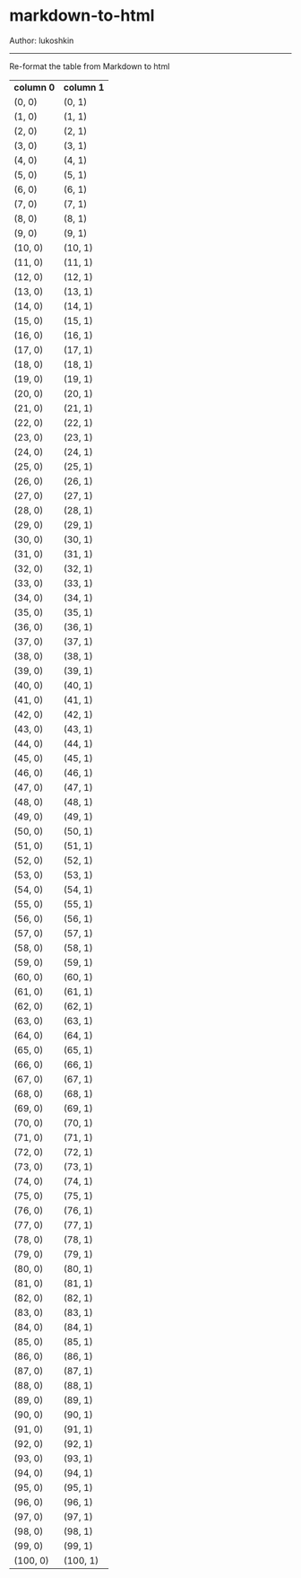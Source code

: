 # markdown-to-html

Author: lukoshkin

---

Re-format the table from Markdown to html


<table>
  <tr>
    <td> <b> column 0 </b> </td>
    <td> <b> column 1 </b> </td>
  </tr>

  <tr>
    <td> (0, 0)   </td>
    <td> (0, 1)   </td>
  </tr>

  <tr>
    <td> (1, 0)   </td>
    <td> (1, 1)   </td>
  </tr>

  <tr>
    <td> (2, 0)   </td>
    <td> (2, 1)   </td>
  </tr>

  <tr>
    <td> (3, 0)   </td>
    <td> (3, 1)   </td>
  </tr>

  <tr>
    <td> (4, 0)   </td>
    <td> (4, 1)   </td>
  </tr>

  <tr>
    <td> (5, 0)   </td>
    <td> (5, 1)   </td>
  </tr>

  <tr>
    <td> (6, 0)   </td>
    <td> (6, 1)   </td>
  </tr>

  <tr>
    <td> (7, 0)   </td>
    <td> (7, 1)   </td>
  </tr>

  <tr>
    <td> (8, 0)   </td>
    <td> (8, 1)   </td>
  </tr>

  <tr>
    <td> (9, 0)   </td>
    <td> (9, 1)   </td>
  </tr>

  <tr>
    <td> (10, 0)  </td>
    <td> (10, 1)  </td>
  </tr>

  <tr>
    <td> (11, 0)  </td>
    <td> (11, 1)  </td>
  </tr>

  <tr>
    <td> (12, 0)  </td>
    <td> (12, 1)  </td>
  </tr>

  <tr>
    <td> (13, 0)  </td>
    <td> (13, 1)  </td>
  </tr>

  <tr>
    <td> (14, 0)  </td>
    <td> (14, 1)  </td>
  </tr>

  <tr>
    <td> (15, 0)  </td>
    <td> (15, 1)  </td>
  </tr>

  <tr>
    <td> (16, 0)  </td>
    <td> (16, 1)  </td>
  </tr>

  <tr>
    <td> (17, 0)  </td>
    <td> (17, 1)  </td>
  </tr>

  <tr>
    <td> (18, 0)  </td>
    <td> (18, 1)  </td>
  </tr>

  <tr>
    <td> (19, 0)  </td>
    <td> (19, 1)  </td>
  </tr>

  <tr>
    <td> (20, 0)  </td>
    <td> (20, 1)  </td>
  </tr>

  <tr>
    <td> (21, 0)  </td>
    <td> (21, 1)  </td>
  </tr>

  <tr>
    <td> (22, 0)  </td>
    <td> (22, 1)  </td>
  </tr>

  <tr>
    <td> (23, 0)  </td>
    <td> (23, 1)  </td>
  </tr>

  <tr>
    <td> (24, 0)  </td>
    <td> (24, 1)  </td>
  </tr>

  <tr>
    <td> (25, 0)  </td>
    <td> (25, 1)  </td>
  </tr>

  <tr>
    <td> (26, 0)  </td>
    <td> (26, 1)  </td>
  </tr>

  <tr>
    <td> (27, 0)  </td>
    <td> (27, 1)  </td>
  </tr>

  <tr>
    <td> (28, 0)  </td>
    <td> (28, 1)  </td>
  </tr>

  <tr>
    <td> (29, 0)  </td>
    <td> (29, 1)  </td>
  </tr>

  <tr>
    <td> (30, 0)  </td>
    <td> (30, 1)  </td>
  </tr>

  <tr>
    <td> (31, 0)  </td>
    <td> (31, 1)  </td>
  </tr>

  <tr>
    <td> (32, 0)  </td>
    <td> (32, 1)  </td>
  </tr>

  <tr>
    <td> (33, 0)  </td>
    <td> (33, 1)  </td>
  </tr>

  <tr>
    <td> (34, 0)  </td>
    <td> (34, 1)  </td>
  </tr>

  <tr>
    <td> (35, 0)  </td>
    <td> (35, 1)  </td>
  </tr>

  <tr>
    <td> (36, 0)  </td>
    <td> (36, 1)  </td>
  </tr>

  <tr>
    <td> (37, 0)  </td>
    <td> (37, 1)  </td>
  </tr>

  <tr>
    <td> (38, 0)  </td>
    <td> (38, 1)  </td>
  </tr>

  <tr>
    <td> (39, 0)  </td>
    <td> (39, 1)  </td>
  </tr>

  <tr>
    <td> (40, 0)  </td>
    <td> (40, 1)  </td>
  </tr>

  <tr>
    <td> (41, 0)  </td>
    <td> (41, 1)  </td>
  </tr>

  <tr>
    <td> (42, 0)  </td>
    <td> (42, 1)  </td>
  </tr>

  <tr>
    <td> (43, 0)  </td>
    <td> (43, 1)  </td>
  </tr>

  <tr>
    <td> (44, 0)  </td>
    <td> (44, 1)  </td>
  </tr>

  <tr>
    <td> (45, 0)  </td>
    <td> (45, 1)  </td>
  </tr>

  <tr>
    <td> (46, 0)  </td>
    <td> (46, 1)  </td>
  </tr>

  <tr>
    <td> (47, 0)  </td>
    <td> (47, 1)  </td>
  </tr>

  <tr>
    <td> (48, 0)  </td>
    <td> (48, 1)  </td>
  </tr>

  <tr>
    <td> (49, 0)  </td>
    <td> (49, 1)  </td>
  </tr>

  <tr>
    <td> (50, 0)  </td>
    <td> (50, 1)  </td>
  </tr>

  <tr>
    <td> (51, 0)  </td>
    <td> (51, 1)  </td>
  </tr>

  <tr>
    <td> (52, 0)  </td>
    <td> (52, 1)  </td>
  </tr>

  <tr>
    <td> (53, 0)  </td>
    <td> (53, 1)  </td>
  </tr>

  <tr>
    <td> (54, 0)  </td>
    <td> (54, 1)  </td>
  </tr>

  <tr>
    <td> (55, 0)  </td>
    <td> (55, 1)  </td>
  </tr>

  <tr>
    <td> (56, 0)  </td>
    <td> (56, 1)  </td>
  </tr>

  <tr>
    <td> (57, 0)  </td>
    <td> (57, 1)  </td>
  </tr>

  <tr>
    <td> (58, 0)  </td>
    <td> (58, 1)  </td>
  </tr>

  <tr>
    <td> (59, 0)  </td>
    <td> (59, 1)  </td>
  </tr>

  <tr>
    <td> (60, 0)  </td>
    <td> (60, 1)  </td>
  </tr>

  <tr>
    <td> (61, 0)  </td>
    <td> (61, 1)  </td>
  </tr>

  <tr>
    <td> (62, 0)  </td>
    <td> (62, 1)  </td>
  </tr>

  <tr>
    <td> (63, 0)  </td>
    <td> (63, 1)  </td>
  </tr>

  <tr>
    <td> (64, 0)  </td>
    <td> (64, 1)  </td>
  </tr>

  <tr>
    <td> (65, 0)  </td>
    <td> (65, 1)  </td>
  </tr>

  <tr>
    <td> (66, 0)  </td>
    <td> (66, 1)  </td>
  </tr>

  <tr>
    <td> (67, 0)  </td>
    <td> (67, 1)  </td>
  </tr>

  <tr>
    <td> (68, 0)  </td>
    <td> (68, 1)  </td>
  </tr>

  <tr>
    <td> (69, 0)  </td>
    <td> (69, 1)  </td>
  </tr>

  <tr>
    <td> (70, 0)  </td>
    <td> (70, 1)  </td>
  </tr>

  <tr>
    <td> (71, 0)  </td>
    <td> (71, 1)  </td>
  </tr>

  <tr>
    <td> (72, 0)  </td>
    <td> (72, 1)  </td>
  </tr>

  <tr>
    <td> (73, 0)  </td>
    <td> (73, 1)  </td>
  </tr>

  <tr>
    <td> (74, 0)  </td>
    <td> (74, 1)  </td>
  </tr>

  <tr>
    <td> (75, 0)  </td>
    <td> (75, 1)  </td>
  </tr>

  <tr>
    <td> (76, 0)  </td>
    <td> (76, 1)  </td>
  </tr>

  <tr>
    <td> (77, 0)  </td>
    <td> (77, 1)  </td>
  </tr>

  <tr>
    <td> (78, 0)  </td>
    <td> (78, 1)  </td>
  </tr>

  <tr>
    <td> (79, 0)  </td>
    <td> (79, 1)  </td>
  </tr>

  <tr>
    <td> (80, 0)  </td>
    <td> (80, 1)  </td>
  </tr>

  <tr>
    <td> (81, 0)  </td>
    <td> (81, 1)  </td>
  </tr>

  <tr>
    <td> (82, 0)  </td>
    <td> (82, 1)  </td>
  </tr>

  <tr>
    <td> (83, 0)  </td>
    <td> (83, 1)  </td>
  </tr>

  <tr>
    <td> (84, 0)  </td>
    <td> (84, 1)  </td>
  </tr>

  <tr>
    <td> (85, 0)  </td>
    <td> (85, 1)  </td>
  </tr>

  <tr>
    <td> (86, 0)  </td>
    <td> (86, 1)  </td>
  </tr>

  <tr>
    <td> (87, 0)  </td>
    <td> (87, 1)  </td>
  </tr>

  <tr>
    <td> (88, 0)  </td>
    <td> (88, 1)  </td>
  </tr>

  <tr>
    <td> (89, 0)  </td>
    <td> (89, 1)  </td>
  </tr>

  <tr>
    <td> (90, 0)  </td>
    <td> (90, 1)  </td>
  </tr>

  <tr>
    <td> (91, 0)  </td>
    <td> (91, 1)  </td>
  </tr>

  <tr>
    <td> (92, 0)  </td>
    <td> (92, 1)  </td>
  </tr>

  <tr>
    <td> (93, 0)  </td>
    <td> (93, 1)  </td>
  </tr>

  <tr>
    <td> (94, 0)  </td>
    <td> (94, 1)  </td>
  </tr>

  <tr>
    <td> (95, 0)  </td>
    <td> (95, 1)  </td>
  </tr>

  <tr>
    <td> (96, 0)  </td>
    <td> (96, 1)  </td>
  </tr>

  <tr>
    <td> (97, 0)  </td>
    <td> (97, 1)  </td>
  </tr>

  <tr>
    <td> (98, 0)  </td>
    <td> (98, 1)  </td>
  </tr>

  <tr>
    <td> (99, 0)  </td>
    <td> (99, 1)  </td>
  </tr>

  <tr>
    <td> (100, 0) </td>
    <td> (100, 1) </td>
  </tr>
</table>

